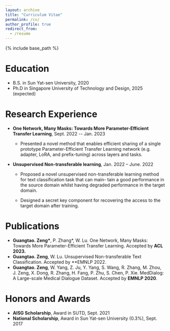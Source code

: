 ```yaml
---
layout: archive
title: "Curriculum Vitae"
permalink: /cv/
author_profile: true
redirect_from:
  - /resume
---
```


{% include base_path %}

Education
======
* B.S. in Sun Yat-sen University, 2020
* Ph.D in Singapore University of Technology and Design, 2025 (expected)


Research  Experience
======
* **One Network, Many Masks: Towards More Parameter-Efficient Transfer Learning**, Sept. 2022 -- Jan. 2023
  
  * Presented a novel method that enables efficient sharing of a single prototype Parameter-Efficient Transfer Learning network (e.g. adapter, LoRA, and prefix-tuning) across layers and tasks.
  
* **Unsupervised Non-transferable learning**, Jan. 2022 – June. 2022
  
  * Proposed a novel unsupervised non-transferable learning method for text classification task that can main-
    tain a good performance in the source domain whilst having degraded performance in the target domain.
  
  * Designed a secret key component for recovering the access to the target domain after training.

Publications
======

* **Guangtao. Zeng\***, P. Zhang\*, W. Lu. One Network, Many Masks: Towards More Parameter-Efficient Transfer Learning. Accepted by **ACL 2023.**
* **Guangtao. Zeng**, W. Lu. Unsupervised Non-transferable Text Classification. Accepted by **EMNLP 2022.
* **Guangtao. Zeng**, W. Yang, Z. Ju, Y. Yang, S. Wang, R. Zhang, M. Zhou, J. Zeng, X. Dong, R. Zhang, H. Fang, P. Zhu, S. Chen, P. Xie. MedDialog: A Large-scale Medical Dialogue Dataset. Accepted by **EMNLP 2020**.


Honors and Awards
======
* **AISG Scholarship**, Award in SUTD, Sept. 2021
* **National Scholarship**, Award in Sun Yat-sen University (0.3%), Sept. 2017
